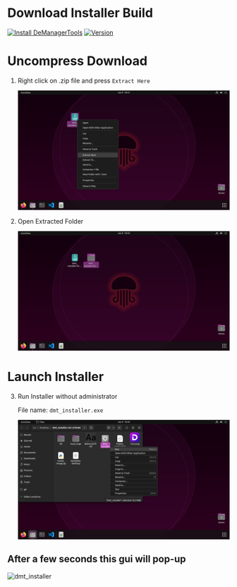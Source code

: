 # Download Installer Build

[![Install DeManagerTools](https://img.shields.io/static/v1?label=Desota%20-%20Manager%20Tools&message=Linux+Installer&color=blue&logo=linux)](https://github.com/DeSOTAai/DeManagerTools/releases/download/v0.1.0/dmt_installer-v0.1.0-win64.zip) [![Version](https://badgen.net/badge/version/v0.1.0/green?icon=github)](https://github.com/DeSOTAai/DeManagerTools/releases/tag/v0.1.0)

# Uncompress Download

1. Right click on .zip file and press `Extract Here`

    ![Extract Here](Extract-Before.PNG)

2. Open Extracted Folder
    
    ![Installer Folder](Extract-After.PNG)

# Launch Installer

3. Run Installer without administrator
    
    File name: `dmt_installer.exe`

    ![Installer Executable](Open-Exec.PNG)

## After a few seconds this gui will pop-up

![dmt_installer](../dmt_installer.gif)
